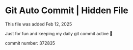 # Git Auto Commit | Hidden File

This file was added Feb 12, 2025

Just for fun and keeping my daily git commit active 🤪

commit number: 372835
